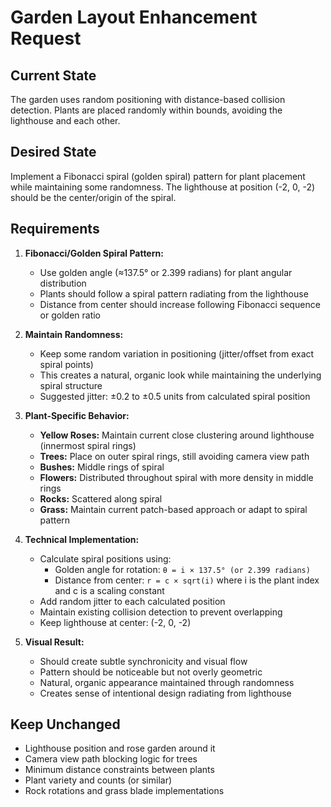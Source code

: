 # Garden Layout Enhancement Request

## Current State

The garden uses random positioning with distance-based collision detection. Plants are placed randomly within bounds, avoiding the lighthouse and each other.

## Desired State

Implement a Fibonacci spiral (golden spiral) pattern for plant placement while maintaining some randomness. The lighthouse at position (-2, 0, -2) should be the center/origin of the spiral.

## Requirements

1. **Fibonacci/Golden Spiral Pattern:**

   - Use golden angle (≈137.5° or 2.399 radians) for plant angular distribution
   - Plants should follow a spiral pattern radiating from the lighthouse
   - Distance from center should increase following Fibonacci sequence or golden ratio

2. **Maintain Randomness:**

   - Keep some random variation in positioning (jitter/offset from exact spiral points)
   - This creates a natural, organic look while maintaining the underlying spiral structure
   - Suggested jitter: ±0.2 to ±0.5 units from calculated spiral position

3. **Plant-Specific Behavior:**

   - **Yellow Roses:** Maintain current close clustering around lighthouse (innermost spiral rings)
   - **Trees:** Place on outer spiral rings, still avoiding camera view path
   - **Bushes:** Middle rings of spiral
   - **Flowers:** Distributed throughout spiral with more density in middle rings
   - **Rocks:** Scattered along spiral
   - **Grass:** Maintain current patch-based approach or adapt to spiral pattern

4. **Technical Implementation:**

   - Calculate spiral positions using:
     - Golden angle for rotation: `θ = i × 137.5° (or 2.399 radians)`
     - Distance from center: `r = c × sqrt(i)` where i is the plant index and c is a scaling constant
   - Add random jitter to each calculated position
   - Maintain existing collision detection to prevent overlapping
   - Keep lighthouse at center: (-2, 0, -2)

5. **Visual Result:**
   - Should create subtle synchronicity and visual flow
   - Pattern should be noticeable but not overly geometric
   - Natural, organic appearance maintained through randomness
   - Creates sense of intentional design radiating from lighthouse

## Keep Unchanged

- Lighthouse position and rose garden around it
- Camera view path blocking logic for trees
- Minimum distance constraints between plants
- Plant variety and counts (or similar)
- Rock rotations and grass blade implementations
